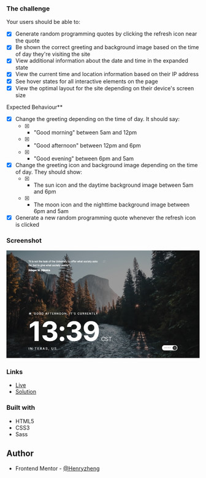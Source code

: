### The challenge

Your users should be able to:

-   [x] Generate random programming quotes by clicking the refresh icon near the quote
-   [x] Be shown the correct greeting and background image based on the time of day they're visiting the site
-   [x] View additional information about the date and time in the expanded state
-   [x] View the current time and location information based on their IP address
-   [x] See hover states for all interactive elements on the page
-   [x] View the optimal layout for the site depending on their device's screen size

Expected Behaviour\*\*

-   [x] Change the greeting depending on the time of day. It should say:
    -   [x] -   "Good morning" between 5am and 12pm
    -   [x] -   "Good afternoon" between 12pm and 6pm
    -   [x] -   "Good evening" between 6pm and 5am
-   [x] Change the greeting icon and background image depending on the time of day. They should show:
    -   [x] -   The sun icon and the daytime background image between 5am and 6pm
    -   [x] -   The moon icon and the nighttime background image between 6pm and 5am
-   [x] Generate a new random programming quote whenever the refresh icon is clicked

### Screenshot

![](./ss.png)

### Links

-   [Live]()
-   [Solution]()

### Built with

-   HTML5
-   CSS3
-   Sass

## Author

-   Frontend Mentor - [@Henryzheng](https://www.frontendmentor.io/profile/LonelyBuddy)
